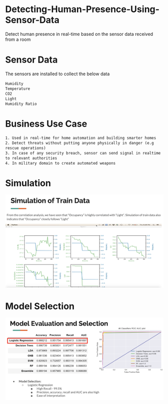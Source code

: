 # Detecting-Human-Presence-Using-Sensor-Data
Detect human presence in real-time based on the sensor data received from a room

# Sensor Data
The sensors are installed to collect the below data

    Humidity
    Temperature
    CO2
    Light
    Humidity Ratio
    
# Business Use Case
  
    1. Used in real-time for home automation and building smarter homes
    2. Detect threats without putting anyone physically in danger (e.g rescue operations)
    3. In case of any security breach, sensor can send signal in realtime to relevant authorities
    4. In military domain to create automated weapons

# Simulation

![Alt text](Simulation.png?raw=true "Simulation.png")

# Model Selection

![Alt text](ModelEvaluation.png?raw=true "ModelEvaluation.png")
